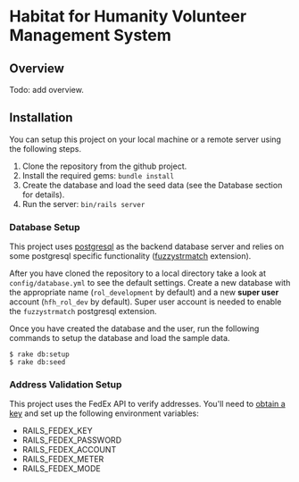 # Habitat for Humanity Volunteer Management System

## Overview

Todo: add overview.

## Installation

You can setup this project on your local machine or a remote server using the following steps.

1. Clone the repository from the github project.
2. Install the required gems: `bundle install`
3. Create the database and load the seed data (see the Database section for details).
4. Run the server: `bin/rails server`

### Database Setup

This project uses [postgresql](https://www.postgresql.org/) as the backend database server and relies on some postgresql specific functionality ([fuzzystrmatch](https://www.postgresql.org/docs/9.1/static/fuzzystrmatch.html) extension).

After you have cloned the repository to a local directory take a look at `config/database.yml` to see the default settings.  Create a new database with the appropriate name (`rol_development` by default) and a new **super user** account (`hfh_rol_dev` by default).  Super user account is needed to enable the `fuzzystrmatch` postgresql extension.

Once you have created the database and the user, run the following commands to setup the database and load the sample data.

    $ rake db:setup
    $ rake db:seed

### Address Validation Setup

This project uses the FedEx API to verify addresses.  You'll need to [obtain a key](http://www.fedex.com/us/developer/web-services/index.html) and set up the following environment variables:

- RAILS_FEDEX_KEY
- RAILS_FEDEX_PASSWORD
- RAILS_FEDEX_ACCOUNT
- RAILS_FEDEX_METER
- RAILS_FEDEX_MODE
